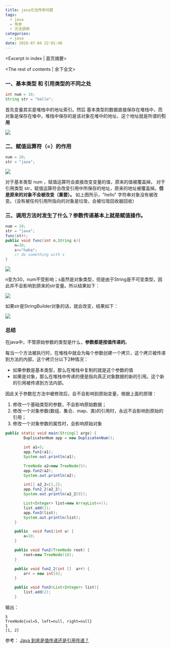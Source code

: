 ```yaml
---
title: java方法传参问题
tags:
  - java 
  - 传参
  - 方法调用
categories:
  - java
date: 2018-07-04 22:01:40
---
```

<Excerpt in index | 首页摘要> 

<!-- more -->
<The rest of contents | 余下全文>



### 一、基本类型 和 引用类型的不同之处

```java
int num = 10;
String str = "hello";
```

首先变量其实是堆栈中的地址索引。然后 基本类型的数据直接保存在堆栈中，而对象是保存在堆中，堆栈中保存的是该对象在堆中的地址，这个地址就是所谓的**引用**

![](java传参1.png)

### 二、赋值运算符（=）的作用

```java
num = 20;
str = "java";
```

![](java传参2.png)

对于基本类型 num ，赋值运算符会直接改变变量的值，原来的值被覆盖掉。
对于引用类型 str，赋值运算符会改变引用中所保存的地址，原来的地址被覆盖掉。**但是原来的对象不会被改变（重要）。**
如上图所示，"hello" 字符串对象没有被改变。（没有被任何引用所指向的对象是垃圾，会被垃圾回收器回收）



### 三、调用方法时发生了什么？**参数传递基本上就是赋值操作**。

```java
num = 20;
str = "java";
func(str);
public void func(int n,String s){
    n=30;
    s+="haha";
	// do something with s
}
```

![](java传参3.png)

n变为30，num不受影响；s虽然是对象类型，但是由于String是不可变类型，因此并不会影响到原来的str变量。所以结果如下：

![](java传参4.png)

如果str是StringBuilder对象的话，就会改变，结果如下：

![](java传参5.png)



### 总结

在java中，不管原始参数的类型是什么，**参数都是按值传递的**。

每当一个方法被执行时，在堆栈中就会为每个参数创建一个拷贝，这个拷贝被传递到方法的内部，这个拷贝分以下2种情况：

- 如果参数是基本类型，那么在堆栈中复制的就是这个参数的值
- 如果是对象，那么在堆栈中传递的便是指向真正对象数据的新的引用。这个新的引用被传递到方法内部。

因此关于参数在方法中被修改后，会不会影响到原始变量，根据上面的原理：

1. 修改一个基础类型的参数，不会影响原始数据；
2. 修改一个对象参数(数组、集合、map、类)的引用时，永远不会影响到原始的引用；
3. 修改一个对象参数的属性时，会影响原始对象

```java
public static void main(String[] args) {
        DuplicatenNum app = new DuplicatenNum();

        int a1=5;
        app.fun1(a1);
        System.out.println(a1);

        TreeNode a2=new TreeNode(5);
        app.fun2(a2);
        System.out.println(a2);

        int[] a2_2={1,2};
        app.fun2_2(a2_2);
        System.out.println(a2_2[0]);

        List<Integer> list=new ArrayList<>();
        list.add(1);
        app.fun3(list);
        System.out.println(list);
    }

    public  void fun1(int a) {
        a=10;
    }

    public void fun2(TreeNode root) {
        root=new TreeNode(10);
    }

    public void fun2_2(int []  arr) {
        arr = new int[4];
    }

    public void fun3(List<Integer> list){
        list.add(2);
    }
```

输出：

```
5
TreeNode{val=5, left=null, right=null}
1
[1, 2]
```

参考： [Java 到底是值传递还是引用传递？](https://www.zhihu.com/question/31203609) 